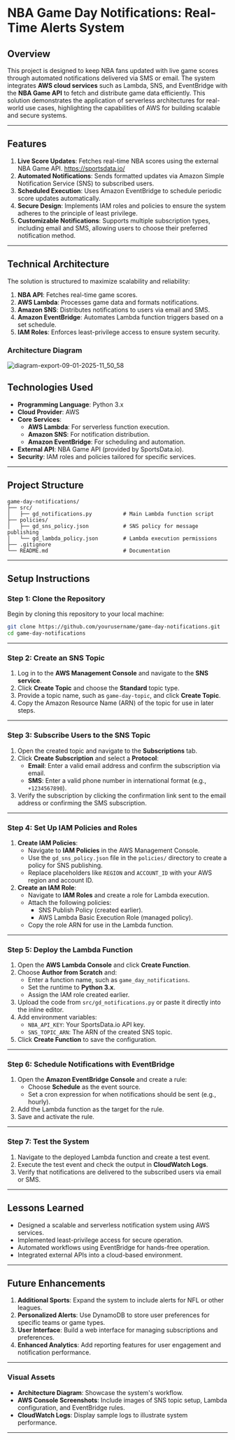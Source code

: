 # **NBA Game Day Notifications: Real-Time Alerts System**

## **Overview**
This project is designed to keep NBA fans updated with live game scores through automated notifications delivered via SMS or email. The system integrates **AWS cloud services** such as Lambda, SNS, and EventBridge with the **NBA Game API** to fetch and distribute game data efficiently. This solution demonstrates the application of serverless architectures for real-world use cases, highlighting the capabilities of AWS for building scalable and secure systems.

---

## **Features**
1. **Live Score Updates**: Fetches real-time NBA scores using the external NBA Game API. https://sportsdata.io/
2. **Automated Notifications**: Sends formatted updates via Amazon Simple Notification Service (SNS) to subscribed users.
3. **Scheduled Execution**: Uses Amazon EventBridge to schedule periodic score updates automatically.
4. **Secure Design**: Implements IAM roles and policies to ensure the system adheres to the principle of least privilege.
5. **Customizable Notifications**: Supports multiple subscription types, including email and SMS, allowing users to choose their preferred notification method.

---

## **Technical Architecture**
The solution is structured to maximize scalability and reliability:

1. **NBA API**: Fetches real-time game scores.
2. **AWS Lambda**: Processes game data and formats notifications.
3. **Amazon SNS**: Distributes notifications to users via email and SMS.
4. **Amazon EventBridge**: Automates Lambda function triggers based on a set schedule.
5. **IAM Roles**: Enforces least-privilege access to ensure system security.

### Architecture Diagram
![diagram-export-09-01-2025-11_50_58](https://github.com/user-attachments/assets/1d521116-4961-4916-ab2d-670d2589007f)


## **Technologies Used**
- **Programming Language**: Python 3.x
- **Cloud Provider**: AWS
- **Core Services**: 
  - **AWS Lambda**: For serverless function execution.
  - **Amazon SNS**: For notification distribution.
  - **Amazon EventBridge**: For scheduling and automation.
- **External API**: NBA Game API (provided by SportsData.io).
- **Security**: IAM roles and policies tailored for specific services.

---

## **Project Structure**
```
game-day-notifications/
├── src/
│   ├── gd_notifications.py          # Main Lambda function script
├── policies/
│   ├── gd_sns_policy.json           # SNS policy for message publishing
│   └── gd_lambda_policy.json        # Lambda execution permissions
├── .gitignore
└── README.md                        # Documentation
```

---

## **Setup Instructions**

### **Step 1: Clone the Repository**
Begin by cloning this repository to your local machine:
```bash
git clone https://github.com/yourusername/game-day-notifications.git
cd game-day-notifications
```

---

### **Step 2: Create an SNS Topic**
1. Log in to the **AWS Management Console** and navigate to the **SNS service**.
2. Click **Create Topic** and choose the **Standard** topic type.
3. Provide a topic name, such as `game-day-topic`, and click **Create Topic**.
4. Copy the Amazon Resource Name (ARN) of the topic for use in later steps.

---

### **Step 3: Subscribe Users to the SNS Topic**
1. Open the created topic and navigate to the **Subscriptions** tab.
2. Click **Create Subscription** and select a **Protocol**:
   - **Email**: Enter a valid email address and confirm the subscription via email.
   - **SMS**: Enter a valid phone number in international format (e.g., `+1234567890`).
3. Verify the subscription by clicking the confirmation link sent to the email address or confirming the SMS subscription.

---

### **Step 4: Set Up IAM Policies and Roles**
1. **Create IAM Policies**:
   - Navigate to **IAM Policies** in the AWS Management Console.
   - Use the `gd_sns_policy.json` file in the `policies/` directory to create a policy for SNS publishing.
   - Replace placeholders like `REGION` and `ACCOUNT_ID` with your AWS region and account ID.
2. **Create an IAM Role**:
   - Navigate to **IAM Roles** and create a role for Lambda execution.
   - Attach the following policies:
     - SNS Publish Policy (created earlier).
     - AWS Lambda Basic Execution Role (managed policy).
   - Copy the role ARN for use in the Lambda function.

---

### **Step 5: Deploy the Lambda Function**
1. Open the **AWS Lambda Console** and click **Create Function**.
2. Choose **Author from Scratch** and:
   - Enter a function name, such as `game_day_notifications`.
   - Set the runtime to **Python 3.x**.
   - Assign the IAM role created earlier.
3. Upload the code from `src/gd_notifications.py` or paste it directly into the inline editor.
4. Add environment variables:
   - `NBA_API_KEY`: Your SportsData.io API key.
   - `SNS_TOPIC_ARN`: The ARN of the created SNS topic.
5. Click **Create Function** to save the configuration.

---

### **Step 6: Schedule Notifications with EventBridge**
1. Open the **Amazon EventBridge Console** and create a rule:
   - Choose **Schedule** as the event source.
   - Set a cron expression for when notifications should be sent (e.g., hourly).
2. Add the Lambda function as the target for the rule.
3. Save and activate the rule.

---

### **Step 7: Test the System**
1. Navigate to the deployed Lambda function and create a test event.
2. Execute the test event and check the output in **CloudWatch Logs**.
3. Verify that notifications are delivered to the subscribed users via email or SMS.

---

## **Lessons Learned**
- Designed a scalable and serverless notification system using AWS services.
- Implemented least-privilege access for secure operation.
- Automated workflows using EventBridge for hands-free operation.
- Integrated external APIs into a cloud-based environment.

---

## **Future Enhancements**
1. **Additional Sports**: Expand the system to include alerts for NFL or other leagues.
2. **Personalized Alerts**: Use DynamoDB to store user preferences for specific teams or game types.
3. **User Interface**: Build a web interface for managing subscriptions and preferences.
4. **Enhanced Analytics**: Add reporting features for user engagement and notification performance.

---

### **Visual Assets**
- **Architecture Diagram**: Showcase the system's workflow.
- **AWS Console Screenshots**: Include images of SNS topic setup, Lambda configuration, and EventBridge rules.
- **CloudWatch Logs**: Display sample logs to illustrate system performance.

---

